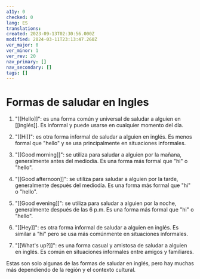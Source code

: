 ```yaml
---
a11y: 0
checked: 0
lang: ES
translations: 
created: 2023-09-13T02:30:56.000Z
modified: 2024-03-11T23:13:47.260Z
ver_major: 0
ver_minor: 1
ver_rev: 20
nav_primary: []
nav_secondary: []
tags: []
---
```

# Formas de saludar en Ingles

1.  "[[Hello]]": es una forma común y universal de saludar a alguien en [[inglés]]. Es informal y puede usarse en cualquier momento del día.
    
2.  "[[Hi]]": es otra forma informal de saludar a alguien en inglés. Es menos formal que "hello" y se usa principalmente en situaciones informales.
    
3.  "[[Good morning]]": se utiliza para saludar a alguien por la mañana, generalmente antes del mediodía. Es una forma más formal que "hi" o "hello".
    
4.  "[[Good afternoon]]": se utiliza para saludar a alguien por la tarde, generalmente después del mediodía. Es una forma más formal que "hi" o "hello".
    
5.  "[[Good evening]]": se utiliza para saludar a alguien por la noche, generalmente después de las 6 p.m. Es una forma más formal que "hi" o "hello".
    
6.  "[[Hey]]": es otra forma informal de saludar a alguien en inglés. Es similar a "hi" pero se usa más comúnmente en situaciones informales.
    
7.  "[[What's up?]]": es una forma casual y amistosa de saludar a alguien en inglés. Es común en situaciones informales entre amigos y familiares.
    

Estas son solo algunas de las formas de saludar en inglés, pero hay muchas más dependiendo de la región y el contexto cultural.
